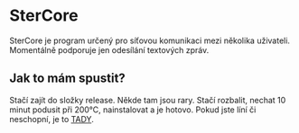 # SterCore
SterCore je program určený pro síťovou komunikaci mezi několika uživateli. Momentálně podporuje jen odesílání textových zpráv.

## Jak to mám spustit?
Stačí zajít do složky release. Někde tam jsou rary. Stačí rozbalit, nechat 10 minut podusit při 200°C, nainstalovat a je hotovo.
Pokud jste líní či neschopní, je to [TADY](https://github.com/tehSIRius/SterCore/tree/master/Release).
